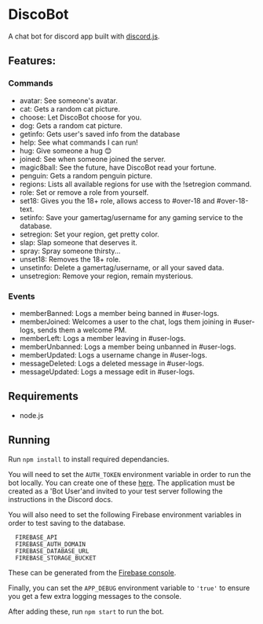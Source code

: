 # DiscoBot
A chat bot for discord app built with [discord.js](https://github.com/hydrabolt/discord.js/).

## Features:
### Commands
- avatar: See someone's avatar.
- cat: Gets a random cat picture.
- choose: Let DiscoBot choose for you.
- dog: Gets a random cat picture.
- getinfo: Gets user's saved info from the database
- help: See what commands I can run!
- hug: Give someone a hug :blush:
- joined: See when someone joined the server.
- magic8ball: See the future, have DiscoBot read your fortune.
- penguin: Gets a random penguin picture.
- regions: Lists all available regions for use with the !setregion command.
- role: Set or remove a role from yourself.
- set18: Gives you the 18+ role, allows access to #over-18 and #over-18-text.
- setinfo: Save your gamertag/username for any gaming service to the database.
- setregion: Set your region, get pretty color.
- slap: Slap someone that deserves it.
- spray: Spray someone thirsty...
- unset18: Removes the 18+ role.
- unsetinfo: Delete a gamertag/username, or all your saved data.
- unsetregion: Remove your region, remain mysterious.

### Events
- memberBanned: Logs a member being banned in #user-logs.
- memberJoined: Welcomes a user to the chat, logs them joining in #user-logs, sends them a welcome PM.
- memberLeft: Logs a member leaving in #user-logs.
- memberUnbanned: Logs a member being unbanned in #user-logs.
- memberUpdated: Logs a username change in #user-logs.
- messageDeleted: Logs a deleted message in #user-logs.
- messageUpdated: Logs a message edit in #user-logs.


## Requirements
- node.js

## Running
Run `npm install` to install required dependancies.

You will need to set the `AUTH_TOKEN` environment variable in order to run the bot locally. You can create one of these [here](https://discordapp.com/developers/applications/me). The application must be created as a 'Bot User'and invited to your test server following the instructions in the Discord docs.

You will also need to set the following Firebase environment variables in order to test saving to the database.
```
  FIREBASE_API
  FIREBASE_AUTH_DOMAIN
  FIREBASE_DATABASE_URL
  FIREBASE_STORAGE_BUCKET
```
These can be generated from the [Firebase console](https://console.firebase.google.com/).

Finally, you can set the `APP_DEBUG` environment variable to `'true'` to ensure you get a few extra logging messages to the console.

After adding these, run `npm start` to run the bot.
